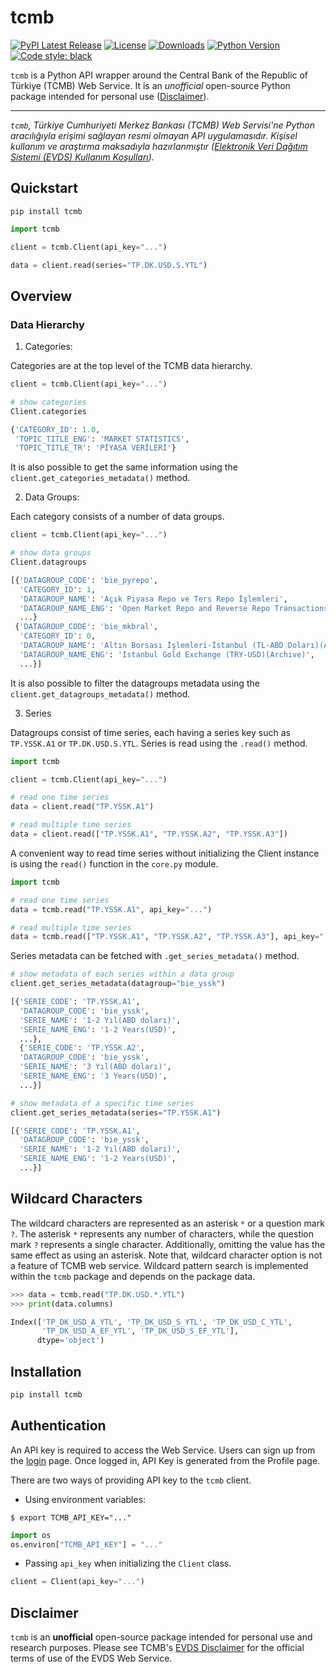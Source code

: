 # tcmb

[![PyPI Latest Release](https://img.shields.io/pypi/v/tcmb)](https://pypi.org/project/tcmb/)
[![License](https://img.shields.io/github/license/kaymal/tcmb-py)](https://github.com/kaymal/tcmb-py/blob/main/LICENSE)
[![Downloads](https://static.pepy.tech/badge/tcmb)](https://pepy.tech/project/tcmb)
[![Python Version](https://img.shields.io/pypi/pyversions/tcmb)]()
[![Code style: black](https://img.shields.io/badge/code%20style-black-000000.svg)](https://github.com/psf/black)

`tcmb` is a Python API wrapper around the Central Bank of the Republic of Türkiye (TCMB) Web Service. It is an _unofficial_ open-source Python package intended for personal use ([Disclaimer](#disclaimer)).

---

_`tcmb`, Türkiye Cumhuriyeti Merkez Bankası (TCMB) Web Servisi'ne Python aracılığıyla erişimi sağlayan resmi olmayan API uygulamasıdır. Kişisel kullanım ve araştırma maksadıyla hazırlanmıştır ([Elektronik Veri Dağıtım Sistemi (EVDS) Kullanım Koşulları](https://evds2.tcmb.gov.tr/help/videos/EVDS_Kullanim_Sartlari.pdf))._

## Quickstart

```shell
pip install tcmb
```

```python
import tcmb

client = tcmb.Client(api_key="...")

data = client.read(series="TP.DK.USD.S.YTL")
```

## Overview

### Data Hierarchy

1. Categories:

Categories are at the top level of the TCMB data hierarchy.

```python
client = tcmb.Client(api_key="...")

# show categories
Client.categories

{'CATEGORY_ID': 1.0,
 'TOPIC_TITLE_ENG': 'MARKET STATISTICS',
 'TOPIC_TITLE_TR': 'PİYASA VERİLERİ'}
```

It is also possible to get the same information using the `client.get_categories_metadata()` method.

2. Data Groups: 

Each category consists of a number of data groups.

```python
client = tcmb.Client(api_key="...")

# show data groups
Client.datagroups

[{'DATAGROUP_CODE': 'bie_pyrepo',
  'CATEGORY_ID': 1,
  'DATAGROUP_NAME': 'Açık Piyasa Repo ve Ters Repo İşlemleri',
  'DATAGROUP_NAME_ENG': 'Open Market Repo and Reverse Repo Transactions',
  ...}
 {'DATAGROUP_CODE': 'bie_mkbral',
  'CATEGORY_ID': 0,
  'DATAGROUP_NAME': 'Altın Borsası İşlemleri-İstanbul (TL-ABD Doları)(Arşiv)',
  'DATAGROUP_NAME_ENG': 'Istanbul Gold Exchange (TRY-USD)(Archive)',
  ...}]
```

It is also possible to filter the datagroups metadata using the `client.get_datagroups_metadata()` method.

3. Series

Datagroups consist of time series, each having a series key such as `TP.YSSK.A1` or `TP.DK.USD.S.YTL`. Series is read using the `.read()` method.

```python
import tcmb

client = tcmb.Client(api_key="...")

# read one time series
data = client.read("TP.YSSK.A1")

# read multiple time series
data = client.read(["TP.YSSK.A1", "TP.YSSK.A2", "TP.YSSK.A3"])
```

A convenient way to read time series without initializing the Client instance is using the `read()` function in the `core.py` module.

```python
import tcmb

# read one time series
data = tcmb.read("TP.YSSK.A1", api_key="...")

# read multiple time series
data = tcmb.read(["TP.YSSK.A1", "TP.YSSK.A2", "TP.YSSK.A3"], api_key="...")
```

Series metadata can be fetched with `.get_series_metadata()` method.

```python
# show metadata of each series within a data group
client.get_series_metadata(datagroup="bie_yssk")

[{'SERIE_CODE': 'TP.YSSK.A1',
  'DATAGROUP_CODE': 'bie_yssk',
  'SERIE_NAME': '1-2 Yıl(ABD doları)',
  'SERIE_NAME_ENG': '1-2 Years(USD)',
  ...},
  {'SERIE_CODE': 'TP.YSSK.A2',
  'DATAGROUP_CODE': 'bie_yssk',
  'SERIE_NAME': '3 Yıl(ABD doları)',
  'SERIE_NAME_ENG': '3 Years(USD)',
  ...}]

# show metadata of a specific time series
client.get_series_metadata(series="TP.YSSK.A1")

[{'SERIE_CODE': 'TP.YSSK.A1',
  'DATAGROUP_CODE': 'bie_yssk',
  'SERIE_NAME': '1-2 Yıl(ABD doları)',
  'SERIE_NAME_ENG': '1-2 Years(USD)',
  ...}]
```

## Wildcard Characters

The wildcard characters are represented as an asterisk `*` or a question mark `?`. The asterisk `*` represents any number of characters, while the question mark `?` represents a single character. Additionally, omitting the value has the same effect as using an asterisk. Note that, wildcard character option is not a feature of TCMB web service. Wildcard pattern search is implemented within the `tcmb` package and depends on the package data.

```python
>>> data = tcmb.read("TP.DK.USD.*.YTL")
>>> print(data.columns)

Index(['TP_DK_USD_A_YTL', 'TP_DK_USD_S_YTL', 'TP_DK_USD_C_YTL',
       'TP_DK_USD_A_EF_YTL', 'TP_DK_USD_S_EF_YTL'],
      dtype='object')
```

## Installation

```sh
pip install tcmb
```

## Authentication

An API key is required to access the Web Service. Users can sign up from the [login](https://evds2.tcmb.gov.tr/index.php?/evds/login) page. Once logged in, API Key is generated from the Profile page.

There are two ways of providing API key to the `tcmb` client.
- Using environment variables:

```shell
$ export TCMB_API_KEY="..."
```

```python
import os
os.environ["TCMB_API_KEY"] = "..."
```

- Passing `api_key` when initializing the `Client` class.

```python
client = Client(api_key="...")
```

## Disclaimer
`tcmb` is an **unofficial** open-source package intended for personal use and research purposes. Please see TCMB's [EVDS Disclaimer](https://evds2.tcmb.gov.tr/help/videos/EVDS_Disclaimer.pdf) for the official terms of use of the EVDS Web Service.

